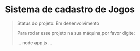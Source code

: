 # Sistema de cadastro de Jogos 

> Status do projeto: Em desenvolvimento
>
> Para rodar esse projeto na sua máquina,por favor digite:
>
> ...
node app.js
> ...
